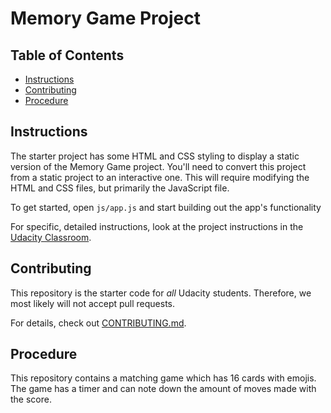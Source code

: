 # Memory Game Project

## Table of Contents

* [Instructions](#instructions)
* [Contributing](#contributing)
* [Procedure](#procedure)

## Instructions

The starter project has some HTML and CSS styling to display a static version of the Memory Game project. You'll need to convert this project from a static project to an interactive one. This will require modifying the HTML and CSS files, but primarily the JavaScript file.

To get started, open `js/app.js` and start building out the app's functionality

For specific, detailed instructions, look at the project instructions in the [Udacity Classroom](https://classroom.udacity.com/me).

## Contributing

This repository is the starter code for _all_ Udacity students. Therefore, we most likely will not accept pull requests.

For details, check out [CONTRIBUTING.md](CONTRIBUTING.md).

## Procedure

This repository contains a matching game which has 16 cards with emojis.
The game has a timer and can note down the amount of moves made with the score.
